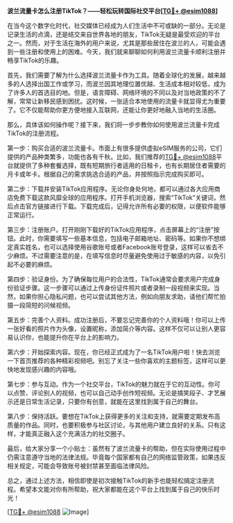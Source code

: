 **波兰流量卡怎么注册TikTok？——轻松玩转国际社交平台[[TG💪+ @esim1088](https://t.me/s/esim1088)]**

在当今这个数字化时代，社交媒体已经成为人们生活中不可或缺的一部分。无论是记录生活的点滴，还是结交来自世界各地的朋友，TikTok无疑是最受欢迎的平台之一。然而，对于生活在海外的用户来说，尤其是那些居住在波兰的人，可能会遇到一些注册和使用上的困难。今天，我们就来聊聊如何利用波兰流量卡顺利注册并畅享TikTok的乐趣。

首先，我们需要了解为什么选择波兰流量卡作为工具。随着全球化的发展，越来越多的人选择出国工作或学习，而波兰因其地理位置优越、生活成本相对较低，成为了许多人的首选目的地。但是，语言障碍、网络环境的不同以及对当地政策的不了解，常常让新移民感到困扰。这时候，一张适合本地使用的流量卡就显得尤为重要了。它不仅能帮助你更方便地接入互联网，还能让你更好地融入当地的生活圈。

那么，具体该如何操作呢？接下来，我们将一步步教你如何使用波兰流量卡完成TikTok的注册流程。

第一步：购买合适的波兰流量卡。市面上有很多提供虚拟eSIM服务的公司，它们提供的产品种类繁多，功能也各有千秋。比如，我们推荐的[TG💪+ @esim1088](https://t.me/s/esim1088)平台就提供了多种套餐选择，既有短期旅行者适用的日租卡，也有长期居住者需要的月卡或年卡。根据自己的需求挑选合适的产品，并按照指示完成购买即可。

第二步：下载并安装TikTok应用程序。无论你身处何地，都可以通过各大应用商店免费下载这款风靡全球的应用程序。打开手机浏览器，搜索“TikTok”关键词，然后点击官方链接进行下载。下载完成后，记得允许所有必要的权限，以便软件能够正常运行。

第三步：注册账户。打开刚刚下载好的TikTok应用程序，点击屏幕上的“注册”按钮。此时，你需要填写一些基本信息，包括电子邮箱地址、密码等。如果你不想绑定真实姓名，也可以选择使用谷歌账号或者Facebook账号登录，这样可以省去不少麻烦。不过需要注意的是，在填写信息时尽量避免使用过于敏感的内容，以免引起不必要的麻烦。

第四步：验证身份。为了确保每位用户的合法性，TikTok通常会要求用户完成身份验证步骤。这一步骤可以通过上传身份证件照片或者录制一段视频来实现。当然，如果你担心隐私问题，也可以尝试其他方法，例如向朋友求助，请他们帮忙拍摄一段简短的问候视频。

第五步：完善个人资料。成功注册后，不要忘记完善你的个人资料哦！你可以上传一张好看的照片作为头像，设置昵称，添加简介等内容。这样不仅可以让别人更容易认识你，也能提升你在平台上的影响力。

第六步：开始探索内容。现在，你已经正式成为了一名TikTok用户啦！快去浏览一下首页推荐的各种精彩视频吧。别忘了关注一些你喜欢的主题标签，这样可以更快地发现感兴趣的内容哦。

第七步：参与互动。作为一个社交平台，TikTok的魅力就在于它的互动性。你可以点赞、评论别人的视频，也可以自己动手创作短视频。无论是搞笑段子、才艺展示还是日常生活记录，只要你有创意，就能在这里找到属于自己的舞台。

第八步：保持活跃。要想在TikTok上获得更多的关注和支持，就需要定期发布高质量的作品。同时，也要积极参与社区讨论，与其他用户建立良好的关系。只有这样，才能真正融入这个充满活力的社交圈子。

最后，给大家分享一个小贴士：虽然有了波兰流量卡的帮助，但在实际使用过程中仍需注意遵守当地的法律法规。毕竟每个国家都有自己的网络监管政策，如果违反相关规定，可能会导致账号被封禁甚至面临法律风险。

总之，通过上述方法，相信即使是初次接触TikTok的新手也能轻松搞定注册流程。希望本文能对你有所帮助，祝大家都能在这个平台上找到属于自己的快乐时光！

[[TG💪+ @esim1088](https://t.me/s/esim1088) ![Image](https://i.postimg.cc/4NQfJmqS/Snipaste-2025-05-13-00-14-12.png)]